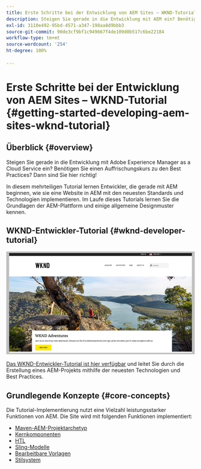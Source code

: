 ```yaml
---
title: Erste Schritte bei der Entwicklung von AEM Sites – WKND-Tutorial
description: Steigen Sie gerade in die Entwicklung mit AEM ein? Benötigen Sie einen Auffrischungskurs zu Best Practices? Dann sind Sie hier richtig! In diesem mehrteiligen Tutorial lernen Entwickler, die gerade mit AEM beginnen, wie sie eine Website in AEM mit den neuesten Standards und Technologien implementieren.
exl-id: 3110e492-95bd-4571-a347-198aa8d9bbb3
source-git-commit: 90de3cf9bf1c949667f4de109d0b517c6be22184
workflow-type: tm+mt
source-wordcount: '254'
ht-degree: 100%

---
```


# Erste Schritte bei der Entwicklung von AEM Sites – WKND-Tutorial {#getting-started-developing-aem-sites-wknd-tutorial}

## Überblick {#overview}

Steigen Sie gerade in die Entwicklung mit Adobe Experience Manager as a Cloud Service ein? Benötigen Sie einen Auffrischungskurs zu den Best Practices? Dann sind Sie hier richtig!

In diesem mehrteiligen Tutorial lernen Entwickler, die gerade mit AEM beginnen, wie sie eine Website in AEM mit den neuesten Standards und Technologien implementieren. Im Laufe dieses Tutorials lernen Sie die Grundlagen der AEM-Plattform und einige allgemeine Designmuster kennen.

## WKND-Entwickler-Tutorial {#wknd-developer-tutorial}

![WKND](assets/wknd-tutorial-homepage.png)

[Das WKND-Entwickler-Tutorial ist hier verfügbar](https://docs.adobe.com/content/help/de-DE/experience-manager-learn/getting-started-wknd-tutorial-develop/overview.html) und leitet Sie durch die Erstellung eines AEM-Projekts mithilfe der neuesten Technologien und Best Practices.

## Grundlegende Konzepte {#core-concepts}

Die Tutorial-Implementierung nutzt eine Vielzahl leistungsstarker Funktionen von AEM. Die Site wird mit folgenden Funktionen implementiert:

* [Maven-AEM-Projektarchetyp](https://docs.adobe.com/content/help/de-DE/experience-manager-core-components/using/developing/archetype/overview.html)
* [Kernkomponenten](https://docs.adobe.com/content/help/de-DE/experience-manager-core-components/using/introduction.html)
* [HTL](https://docs.adobe.com/content/help/de-DE/experience-manager-htl/using/getting-started/getting-started.html)
* [Sling-Modelle](https://sling.apache.org/documentation/bundles/models.html)
* [Bearbeitbare Vorlagen](https://docs.adobe.com/content/help/de-DE/experience-manager-learn/sites/page-authoring/template-editor-feature-video-use.html)
* [Stilsystem](https://docs.adobe.com/content/help/de-DE/experience-manager-learn/sites/page-authoring/style-system-feature-video-use.html)
